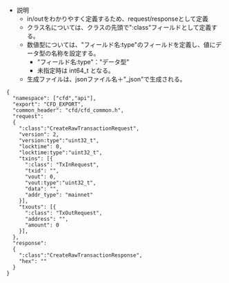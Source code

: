 
- 説明
  - in/outをわかりやすく定義するため、request/responseとして定義
  - クラス名については、クラスの先頭で":class"フィールドとして定義する。
  - 数値型については、"フィールド名:type"のフィールドを定義し、値にデータ型の名称を設定する。
    - "フィールド名:type"："データ型"
    - 未指定時は int64_t となる。
  - 生成ファイルは、jsonファイル名＋"_json"で生成される。
```
{
  "namespace": ["cfd","api"],
  "export": "CFD_EXPORT",
  "common_header": "cfd/cfd_common.h",
  "request":
  {
    ":class":"CreateRawTransactionRequest",
    "version": 2,
    "version:type":"uint32_t",
    "locktime": 0,
    "locktime:type":"uint32_t",
    "txins": [{
      ":class": "TxInRequest",
      "txid": "",
      "vout": 0,
      "vout:type":"uint32_t",
      "data": "",
      "addr_type": "mainnet"
    }],
    "txouts": [{
      ":class": "TxOutRequest",
      "address": "",
      "amount": 0
    }],
  },
  "response":
  {
    ":class":"CreateRawTransactionResponse",
    "hex": ""
  }
}
```
